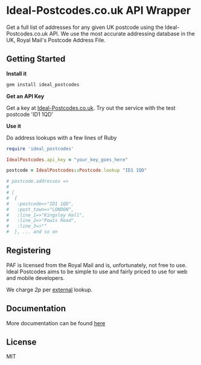 # Ideal-Postcodes.co.uk API Wrapper

Get a full list of addresses for any given UK postcode using the Ideal-Postcodes.co.uk API. We use the most accurate addressing database in the UK, Royal Mail's Postcode Address File.

## Getting Started

__Install it__

```bash
gem install ideal_postcodes
```

__Get an API Key__

Get a key at [Ideal-Postcodes.co.uk](https://ideal-postcodes.co.uk). Try out the service with the test postcode 'ID1 1QD'

__Use it__

Do address lookups with a few lines of Ruby

```ruby
require 'ideal_postcodes'

IdealPostcodes.api_key = "your_key_goes_here"

postcode = IdealPostcodes::Postcode.lookup "ID1 1QD"

# postcode.addresses =>
#
# [
#  {
#   :postcode=>"ID1 1QD",
#   :post_town=>"LONDON",
#   :line_1=>"Kingsley Hall",
#   :line_2=>"Powis Road",
#   :line_3=>""
#  }, ... and so on
```

## Registering

PAF is licensed from the Royal Mail and is, unfortunately, not free to use. Ideal Postcodes aims to be simple to use and fairly priced to use for web and mobile developers.

We charge _2p_ per [external](https://ideal-postcodes.co.uk/termsandconditions#external) lookup.

## Documentation

More documentation can be found [here](https://ideal-postcodes.co.uk/documentation/ruby-wrapper)

## License
MIT